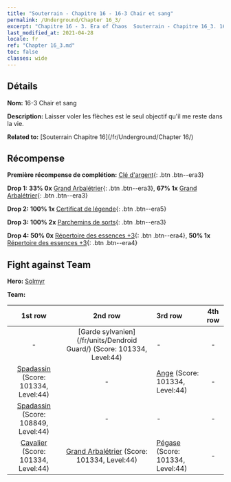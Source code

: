 ```yaml
---
title: "Souterrain - Chapitre 16 - 16-3 Chair et sang"
permalink: /Underground/Chapter 16_3/
excerpt: "Chapitre 16 - 3. Era of Chaos  Souterrain - Chapitre 16_3. 16-3 Chair et sang"
last_modified_at: 2021-04-28
locale: fr
ref: "Chapter 16_3.md"
toc: false
classes: wide
---
```


## Détails

 **Nom:** 16-3 Chair et sang

 **Description:** Laisser voler les flèches est le seul objectif qu'il me reste dans la vie.

 **Related to:** [Souterrain Chapitre 16](/fr/Underground/Chapter 16/)

## Récompense

 **Première récompense de complétion:** [Clé d'argent](/ItemsFR/con_693/){: .btn .btn--era3}

 **Drop 1:** **33% 0x** [Grand Arbalétrier](/ItemsFR/unt_191/){: .btn .btn--era3}, **67% 1x** [Grand Arbalétrier](/ItemsFR/unt_191/){: .btn .btn--era3}

 **Drop 2:** **100% 1x** [Certificat de légende](/ItemsFR/mat_67/){: .btn .btn--era5}

 **Drop 3:** **100% 2x** [Parchemins de sorts](/ItemsFR/con_694/){: .btn .btn--era3}

 **Drop 4:** **50% 0x** [Répertoire des essences +3](/ItemsFR/mat_60/){: .btn .btn--era4}, **50% 1x** [Répertoire des essences +3](/ItemsFR/mat_60/){: .btn .btn--era4}


## Fight against Team
 **Hero:** [Solmyr](/fr/heroes/Solmyr/)

 **Team:**


  | 1st row | 2nd row | 3rd row | 4th row |
  |:----:|:----:|:----|:----:|
  | - | [Garde sylvanien](/fr/units/Dendroid Guard/) (Score: 101334, Level:44)  | - | - |
  | [Spadassin](/fr/units/Swordsman/) (Score: 101334, Level:44)  | - | [Ange](/fr/units/Angel/) (Score: 101334, Level:44)  | - |
  | [Spadassin](/fr/units/Swordsman/) (Score: 108849, Level:44)  | - | - | - |
  | [Cavalier](/fr/units/Cavalier/) (Score: 101334, Level:44)  | [Grand Arbalétrier](/fr/units/Marksman/) (Score: 101334, Level:44)  | [Pégase](/fr/units/Pegasus/) (Score: 101334, Level:44)  | - |


